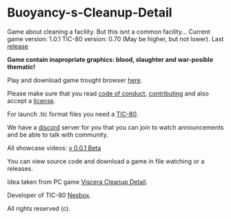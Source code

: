 # Buoyancy-s-Cleanup-Detail
Game about cleaning a facility. But this isnt a common facility...
Current game version: 1.0.1 TIC-80 version: 0.70 (May be higher, but not lower).
Last [release](https://github.com/BuoYancYdabl/Buoyancy-s-Cleanup-Detail/releases/tag/v.1.0.0-update)

**Game contain inapropriate graphics: blood, slaughter and war-posible thematic!**

Play and download game trought browser [here](https://tic.computer/play?cart=879).

Please make sure that you read [code of conduct](https://github.com/BuoYancYdabl/Buoyancy-s-Cleanup-Detail/blob/master/CODE_OF_CONDUCT.md),
[contributing](https://github.com/BuoYancYdabl/Buoyancy-s-Cleanup-Detail/blob/master/CONTRIBUTING.md) and also accept a [license](https://github.com/BuoYancYdabl/Buoyancy-s-Cleanup-Detail/blob/master/LICENSE).

For launch .tic format files you need a [TIC-80](https://github.com/nesbox/TIC-80).

We have a [discord](https://discord.gg/7tdRpR2) server for you that you can join to watch announcements and be able to talk with community.

All showcase videos:
[v 0.0.1 Beta](https://youtu.be/to9oLA4Oyr8)

You can view source code and download a game in file watching or a releases.

Idea taken from PC game [Viscera Cleanup Detail](https://store.steampowered.com/app/246900/Viscera_Cleanup_Detail/).

Developer of TIC-80 [Nesbox](https://github.com/nesbox).

All rights reserved (c).
